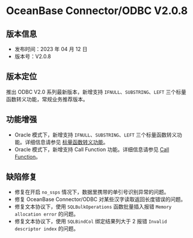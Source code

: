 # OceanBase Connector/ODBC V2.0.8

## 版本信息

* 发布时间：2023 年 04 月 12 日
* 版本号：V2.0.8 

## 版本定位

推出 ODBC V2.0 系列最新版本，新增支持 `IFNULL`、`SUBSTRING`、`LEFT` 三个标量函数转义功能，常规业务推荐版本。

## 功能增强

* Oracle 模式下，新增支持 `IFNULL`、`SUBSTRING`、`LEFT` 三个标量函数转义功能。详细信息请参见 [标量函数转义功能](../../3.user-guide/4.scalar_function.md)。
* Oracle 模式下，新增支持 Call Function 功能。详细信息请参见 [Call Function](../../3.user-guide/5.call_function.md)。

## 缺陷修复

* 修复在开启 `no_ssps` 情况下，数据里携带的单引号识别异常的问题。
* 修复 OceanBase Connector/ODBC 对某些汉字读取返回长度错误的问题。
* 修复文本协议下，使用 `SQLBulkOperations` 函数批量插入报错 `Memory allocation error` 的问题。
* 修复文本协议下，使用 `SQLBindCol` 绑定结果列大于 2 报错 `Invalid descriptor index` 的问题。

